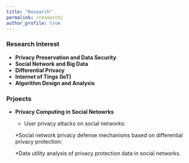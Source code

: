 ```yaml
---
title: "Research"
permalink: /research/
author_profile: true
---
```


### <i class="fa fa-fw fa-lightbulb" aria-hidden="true"></i> Research Interest
  * **Privacy Preservation and Data Security** 
  * **Social Network and Big Data**
  * **Differential Privacy**
  * **Internet of Tings (IoT)**
  * **Algorithm Design and Analysis**


### <i class="fa fa-fw fa-lightbulb" aria-hidden="true"></i> Prjoects

* **Privacy Computing in Social Netowrks**  
   * User privacy attacks on social networks: 
   
   *Social network privacy defense mechanisms based on differential privacy protection: 
    
    *Data utility analysis of privacy protection data in social networks.

